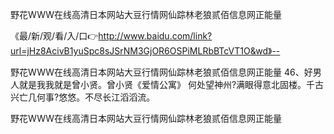 野花WWW在线高清日本网站大豆行情网仙踪林老狼贰佰信息网正能量

《最/新/观/看/入/口👉http://www.baidu.com/link?url=jHz8AcivB1yuSpc8sJSrNM3GjOR6OSPiMLRbBTcVT1O&wd》--

野花WWW在线高清日本网站大豆行情网仙踪林老狼贰佰信息网正能量	46、好男人就是我我就是曾小贤。曾小贤《爱情公寓》
何处望神州?满眼得意北固楼。千古兴亡几何事?悠悠。不尽长江滔滔流。





野花WWW在线高清日本网站大豆行情网仙踪林老狼贰佰信息网正能量
